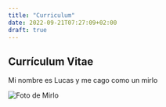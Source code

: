 ```yaml
---
title: "Curriculum"
date: 2022-09-21T07:27:09+02:00
draft: true
---
```


## Currículum Vitae

Mi nombre es Lucas y me cago como un mirlo

![Foto de Mirlo](https://confidencialandaluz.com/wp-content/uploads/2020/11/mirlo-negro.png)